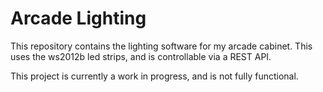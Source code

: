 # Arcade Lighting

This repository contains the lighting software for my arcade cabinet. This uses the ws2012b led strips, and is controllable via a REST API.

This project is currently a work in progress, and is not fully functional.
